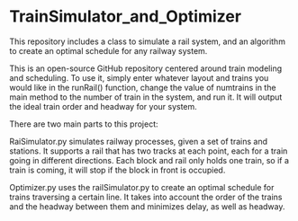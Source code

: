 # TrainSimulator_and_Optimizer
This repository includes a class to simulate a rail system, and an algorithm to create an optimal schedule for any railway system.

This is an open-source GitHub repository centered around train modeling and scheduling. To use it, simply enter whatever layout and trains you would like in the runRail() function, change the value of numtrains in the main method to the number of train in the system, and run it. It will output the ideal train order and headway for your system.

There are two main parts to this project:

RaiSimulator.py simulates railway processes, given a set of trains and stations. It supports a rail that has two tracks at each point, each for a train going in different directions. Each block and rail only holds one train, so if a train is coming, it will stop if the block in front is occupied.

Optimizer.py uses the railSimulator.py to create an optimal schedule for trains traversing a certain line. It takes into account the order of the trains and the headway between them and minimizes delay, as well as headway.
